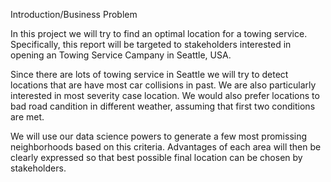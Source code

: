 Introduction/Business Problem

In this project we will try to find an optimal location for a towing service. Specifically, this report will be targeted to stakeholders interested in opening an Towing Service Campany in Seattle, USA.

Since there are lots of towing service in Seattle we will try to detect locations that are have most car collisions in past. We are also particularly interested in most severity case location. We would also prefer locations to bad road candition in different weather, assuming that first two conditions are met.

We will use our data science powers to generate a few most promissing neighborhoods based on this criteria. Advantages of each area will then be clearly expressed so that best possible final location can be chosen by stakeholders.
